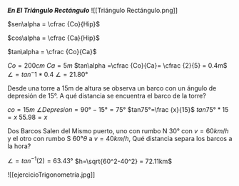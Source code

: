 ***En El Triángulo Rectángulo***
![[Triángulo Rectángulo.png]]

$sen\alpha = \cfrac {Co}{Hip}$

$cos\alpha = \cfrac {Ca}{Hip}$

$tan\alpha = \cfrac {Co}{Ca}$


$Co=200cm$
$Ca = 5m$
$tan\alpha =\cfrac {Co}{Ca}= \cfrac {2}{5} = 0.4m$
$\angle = tan^-1 * 0.4$
$\angle = 21.80°$

Desde una torre a 15m de altura se observa un barco con un ángulo de depresión de 15°. A qué distancia se encuentra el barco de la torre?

$co=15m$
$\angle Depresion = 90°-15° = 75°$
$tan75°=\frac {x}{15}$
$tan75°*15=x$
$55.98=x$

Dos Barcos Salen del Mismo puerto, uno con rumbo N $30°$ con $v=60km/h$ y el otro con rumbo S $60°\theta$ a $v=40km/h$, Qué distancia separa los barcos a la hora?

$\angle = tan^{-1} (2) = 63.43°$
$h=\sqrt{60^2-40^2} = 72.11km$


![[ejercicioTrigonometría.jpg]]
